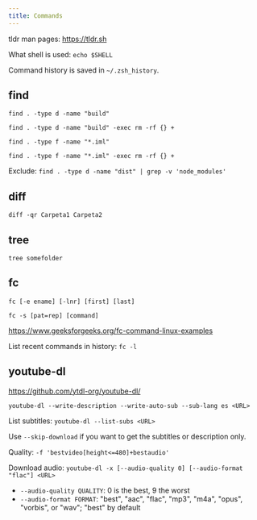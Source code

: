 ```yaml
---
title: Commands
---
```


tldr man pages: https://tldr.sh


What shell is used: `echo $SHELL`

Command history is saved in `~/.zsh_history`.


## find

`find . -type d -name "build"`

`find . -type d -name "build" -exec rm -rf {} +`

`find . -type f -name "*.iml"`

`find . -type f -name "*.iml" -exec rm -rf {} +`

Exclude: `find . -type d -name "dist" | grep -v 'node_modules'`


## diff

`diff -qr Carpeta1 Carpeta2`


## tree

`tree somefolder`


## fc

`fc [-e ename] [-lnr] [first] [last]`

`fc -s [pat=rep] [command]`

https://www.geeksforgeeks.org/fc-command-linux-examples

List recent commands in history: `fc -l`


## youtube-dl

https://github.com/ytdl-org/youtube-dl/

`youtube-dl --write-description --write-auto-sub --sub-lang es <URL>`

List subtitles: `youtube-dl --list-subs <URL>`

Use `--skip-download` if you want to get the subtitles or description only.

Quality: `-f 'bestvideo[height<=480]+bestaudio'`

Download audio: `youtube-dl -x [--audio-quality 0] [--audio-format "flac"] <URL>`
  - `--audio-quality QUALITY`: 0 is the best, 9 the worst
  - `--audio-format FORMAT`: "best", "aac", "flac", "mp3", "m4a", "opus", "vorbis", or "wav"; "best" by default
